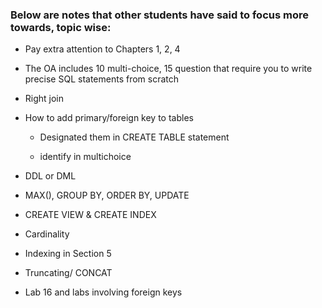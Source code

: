 ### Below are notes that other students have said to focus more towards, topic wise:

- Pay extra attention to Chapters 1, 2, 4

- The OA includes 10 multi-choice, 15 question that require you to write precise SQL statements from scratch

- Right join

- How to add primary/foreign key to tables
  
   - Designated them in CREATE TABLE statement
     
   - identify in multichoice

- DDL or DML

- MAX(), GROUP BY, ORDER BY, UPDATE

- CREATE VIEW & CREATE INDEX

- Cardinality

- Indexing in Section 5

- Truncating/ CONCAT

- Lab 16 and labs involving foreign keys
